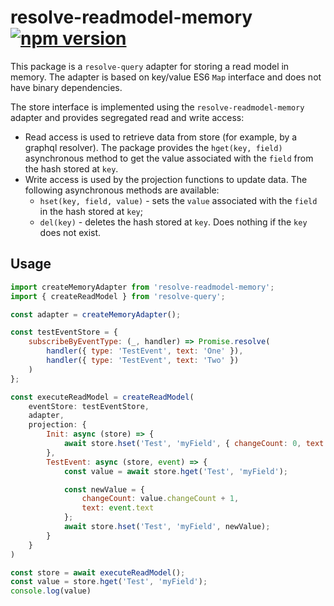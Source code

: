 
# **resolve-readmodel-memory** [![npm version](https://badge.fury.io/js/resolve-readmodel-memory.svg)](https://badge.fury.io/js/resolve-readmodel-memory)

This package is a `resolve-query` adapter for storing a read model in memory. The adapter is based on key/value ES6 `Map` interface and does not have binary dependencies.

The store interface is implemented using the `resolve-readmodel-memory` adapter and provides segregated read and write access:
- Read access is used to retrieve data from store (for example, by a graphql resolver). The package provides the `hget(key, field)` asynchronous method to get the value associated with the `field` from the hash stored at `key`.
- Write access is used by the projection functions to update data. The following asynchronous methods are available:
    * `hset(key, field, value)` - sets the `value` associated with the `field` in the hash stored at `key`;
    * `del(key)` - deletes the hash stored at `key`. Does nothing if the `key` does not exist.


## Usage

```js
import createMemoryAdapter from 'resolve-readmodel-memory';
import { createReadModel } from 'resolve-query';

const adapter = createMemoryAdapter();

const testEventStore = {
    subscribeByEventType: (_, handler) => Promise.resolve(
        handler({ type: 'TestEvent', text: 'One' }),
        handler({ type: 'TestEvent', text: 'Two' })
    )
};

const executeReadModel = createReadModel(
    eventStore: testEventStore,
    adapter,
    projection: {
        Init: async (store) => {
            await store.hset('Test', 'myField', { changeCount: 0, text: 'Initial' })
        },
        TestEvent: async (store, event) => {
            const value = await store.hget('Test', 'myField');

            const newValue = { 
                changeCount: value.changeCount + 1,
                text: event.text
            };
            await store.hset('Test', 'myField', newValue);
        }
    }
)

const store = await executeReadModel();
const value = store.hget('Test', 'myField');
console.log(value)
```
